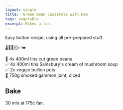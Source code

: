 ```yaml
---
layout: single
title:  Green Bean Casserole with Ham
tags: vegetable
excerpt: Makes a ton.
---
```

Easy button recipe, using all pre-prepared stuff.

🌡️🔪🥣⏲️✅➡️

🥣 4x 400ml tins cut green beans  
✅ 4x 400ml tins Sainsbury's cream of mushroom soup  
✅ 2x veggie bullion pots  
🔪 750g smoked gammon joint, diced

## Bake
30 min at 175c fan.
